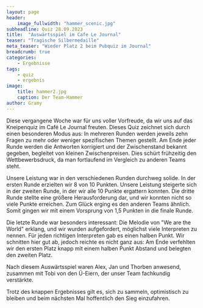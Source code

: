 ```yaml
---
layout: page
header:
    image_fullwidth: "hammer_scenic.jpg"
subheadline: Quiz 28.09.2023
title:  "Auswärtsspiel im Cafe Le Journal"
teaser: "Tragische Silbermedaille"
meta_teaser: "Wieder Platz 2 beim Pubquiz im Journal"
breadcrumb: true
categories:
    - Ergebnisse
tags:
    - quiz
    - ergebnis
image:
    title: hammer2.jpg
    caption: Der Team-Hammer
author: Gramy
---
```


Diese vergangene Woche war für uns voller Vorfreude, da wir uns auf das Kneipenquiz im Café Le Journal freuten. 
Dieses Quiz zeichnet sich durch einen besonderen Modus aus: In mehreren Runden werden jeweils zehn Fragen zu mehr oder weniger spezifischen Themen gestellt. 
Am Ende jeder Runde werden die Antworten korrigiert und der Zwischenstand bekannt gegeben, begleitet von kleinen Zwischenpreisen. 
Dies schürt frühzeitig den Wettbewerbsdruck, da man fortlaufend im Vergleich zu anderen Teams steht.

Unsere Leistung war in den verschiedenen Runden durchweg solide. 
In der ersten Runde erzielten wir 8 von 10 Punkten. Unsere Leistung steigerte sich in der zweiten Runde, in der wir alle 10 Punkte ergattern konnten. 
Die dritte Runde stellte eine größere Herausforderung dar, und wir konnten nicht so viele Punkte erreichen. 
Zum Glück erging es den anderen Teams ähnlich. 
Somit gingen wir mit einem Vorsprung von 1,5 Punkten in die finale Runde.

Die letzte Runde war besonders interessant: Die Melodie von "We are the World" erklang, und wir wurden aufgefordert, möglichst viele Interpreten zu nennen. 
Für jeden richtigen Interpreten gab es einen halben Punkt. 
Wir schnitten hier gut ab, jedoch reichte es nicht ganz aus: Am Ende verfehlten wir den ersten Platz knapp mit einem halben Punkt Abstand und belegten den zweiten Platz.

Nach diesem Auswärtsspiel waren Alex, Jan und Thorben anwesend, zusammen mit Tobi von den Ü-Eiern, der unser Team fachkundig verstärkte.

Trotz des knappen Ergebnisses gilt es, sich zu sammeln, optimistisch zu bleiben und beim nächsten Mal hoffentlich den Sieg einzufahren.